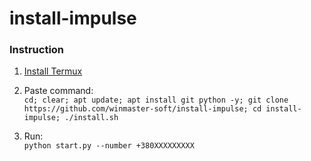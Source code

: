 # install-impulse

### Instruction

1. [Install Termux](https://play.google.com/store/apps/details?id=com.termux)

2. Paste command:  
` cd; clear; apt update; apt install git python -y; git clone https://github.com/winmaster-soft/install-impulse; cd install-impulse; ./install.sh `

3. Run:  
` python start.py --number +380ХХХХХХХХХ `

